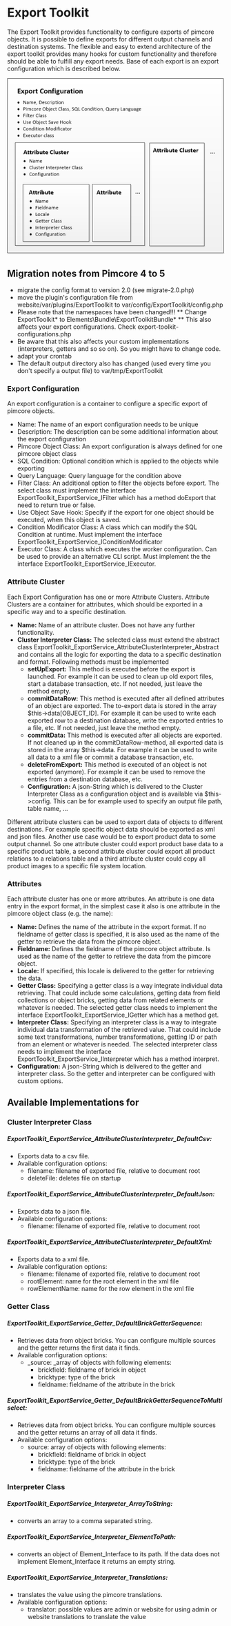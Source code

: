 # Export Toolkit
The Export Toolkit provides functionality to configure exports of pimcore objects. It is possible to define exports for different output channels and destination systems. The flexible and easy to extend architecture of the export toolkit provides many hooks for custom functionality and therefore should be able to fulfill any export needs. 
Base of each export is an export configuration which is described below.

![export-toolkit](/src/Elements/Bundle/ExportToolkitBundle/doc/images/export-toolkit.png)

## Migration notes from Pimcore 4 to 5

* migrate the config format to version 2.0 (see migrate-2.0.php)
* move the plugin's configuration file from website/var/plugins/ExportToolkit to 
            var/config/ExportToolkit/config.php
* Please note that the namespaces have been changed!!!
** Change ExportToolkit\* to Elements\Bundle\ExportToolkitBundle\*
** This also affects your export configurations. Check export-toolkit-configurations.php
* Be aware that this also affects your custom implementations (interpreters, getters and so so on). So you might have to change code. 
* adapt your crontab 
* The default output directory also has changed (used every time you don't specify a output file) to var/tmp/ExportToolkit

### Export Configuration

An export configuration is a container to configure a specific export of pimcore objects.

- Name: The name of an export configuration needs to be unique
- Description: The description can be some additional information about the export configuration
- Pimcore Object Class: An export configuration is always defined for one pimcore object class
- SQL Condition: Optional condition which is applied to the objects while exporting
- Query Language: Query language for the condition above
- Filter Class: An additional option to filter the objects before export. The select class must implement the interface ExportToolkit_ExportService_IFilter which has a method doExport that need to return true or false.
- Use Object Save Hook: Specify if the export for one object should be executed, when this object is saved.
- Condition Modificator Class: A class which can modify the SQL Condition at runtime. Must implement the interface ExportToolkit_ExportService_IConditionModificator
- Executor Class: A class which executes the worker configuration. Can be used to provide an alternative CLI script. Must implement the the interface ExportToolkit_ExportService_IExecutor.



### Attribute Cluster

Each Export Configuration has one or more Attribute Clusters. Attribute Clusters are a container for attributes, which should be exported in a specific way and to a specific destination.
* **Name:** Name of an attribute cluster. Does not have any further functionality.
* **Cluster Interpreter Class:** The selected class must extend the abstract class ExportToolkit_ExportService_AttributeClusterInterpreter_Abstract and contains all the logic for exporting the data to a specific destination and format. Following methods must be implemented
  * **setUpExport:** This method is executed before the export is launched.
    For example it can be used to clean up old export files, start a database transaction, etc.
    If not needed, just leave the method empty.
  * **commitDataRow:** This method is executed after all defined attributes of an object are exported. The to-export data is stored in the array $this->data[OBJECT_ID].
    For example it can be used to write each exported row to a destination database, write the exported entries to a file, etc.
    If not needed, just leave the method empty.
  * **commitData:** This method is executed after all objects are exported. If not cleaned up in the commitDataRow-method, all exported data is stored in the array $this->data.
    For example it can be used to write all data to a xml file or commit a database transaction, etc.
  * **deleteFromExport:** This method is executed of an object is not exported (anymore).
    For example it can be used to remove the entries from a destination database, etc.
  * **Configuration:** A json-String which is delivered to the Cluster Interpreter Class as a configuration object and is available via $this->config. This can be for example used to specify an output file path, table name, …

Different attribute clusters can be used to export data of objects to different destinations. For example specific object data should be exported as xml and json files.
Another use case would be to export product data to some output channel. So one attribute cluster could export product base data to a specific product table, a second attribute cluster could export all product relations to a relations table and a third attribute cluster could copy all product images to a specific file system location.


### Attributes

Each attribute cluster has one or more attributes. An attribute is one data entry in the export format, in the simplest case it also is one attribute in the pimcore object class (e.g. the name):
* **Name:** Defines the name of the attribute in the export format. If no fieldname of getter class is specified, it is also used as the name of the getter to retrieve the data from the pimcore object.
* **Fieldname:** Defines the fieldname of the pimcore object attribute. Is used as the name of the getter to retrieve the data from the pimcore object.
* **Locale:** If specified, this locale is delivered to the getter for retrieving the data.
* **Getter Class:** Specifying a getter class is a way integrate individual data retrieving. That could include some calculations, getting data from field collections or object bricks, getting data from related elements or whatever is needed.
   The selected getter class needs to implement the interface ExportToolkit_ExportService_IGetter which has a method get.
* **Interpreter Class:** Specifying an interpreter class is a way to integrate individual data transformation of the retrieved value. That could include some text transformations, number transformations, getting ID or path from an element or whatever is needed.
   The selected interpreter class needs to implement the interface ExportToolkit_ExportService_IInterpreter which has a method interpret.
* **Configuration:** A json-String which is delivered to the getter and interpreter class. So the getter and interpreter can be configured with custom options.



## Available Implementations for

### Cluster Interpreter Class

##### ExportToolkit_ExportService_AttributeClusterInterpreter_DefaultCsv:
* Exports data to a csv file.
* Available configuration options:
  * filename: filename of exported file, relative to document root
  * deleteFile: deletes file on startup

##### ExportToolkit_ExportService_AttributeClusterInterpreter_DefaultJson:
* Exports data to a json file.
* Available configuration options:
  * filename: filename of exported file, relative to document root

##### ExportToolkit_ExportService_AttributeClusterInterpreter_DefaultXml:
* Exports data to a xml file.
* Available configuration options:
  * filename: filename of exported file, relative to document root
  * rootElement: name for the root element in the xml file
  * rowElementName: name for the row element in the xml file


### Getter Class

##### ExportToolkit_ExportService_Getter_DefaultBrickGetterSequence:
* Retrieves data from object bricks. You can configure multiple sources and the getter returns the first data it finds.
* Available configuration options:
  * _source: _array of objects with following elements:
    * brickfield: fieldname of brick in object
    * bricktype: type of the brick
    * fieldname: fieldname of the attribute in the brick

##### ExportToolkit_ExportService_Getter_DefaultBrickGetterSequenceToMultiselect:
* Retrieves data from object bricks. You can configure multiple sources and the getter returns an array of all data it finds.
* Available configuration options:
  * source: array of objects with following elements:
      * brickfield: fieldname of brick in object
      * bricktype: type of the brick
      * fieldname: fieldname of the attribute in the brick


### Interpreter Class

##### ExportToolkit_ExportService_Interpreter_ArrayToString:
* converts an array to a comma separated string.

##### ExportToolkit_ExportService_Interpreter_ElementToPath:
* converts an object of Element_Interface to its path. If the data does not implement Element_Interface it returns an empty string.

##### ExportToolkit_ExportService_Interpreter_Translations:
* translates the value using the pimcore translations.
* Available configuration options:
   * translator: possible values are admin or website for using admin or website translations to translate the value
   
  


